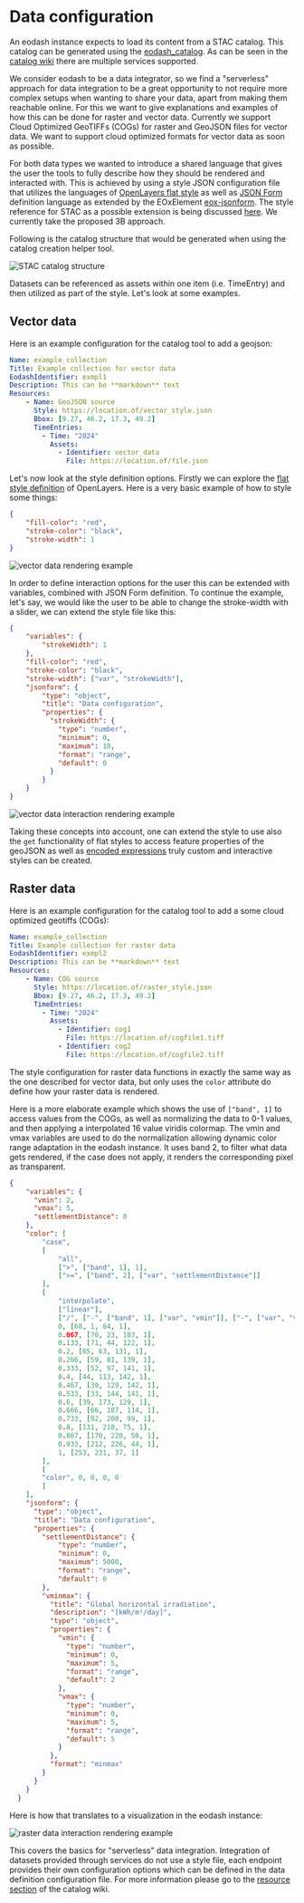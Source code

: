 # Data configuration

An eodash instance expects to load its content from a STAC catalog. This catalog can be generated using the [eodash_catalog](https://github.com/eodash/eodash_catalog). As can be seen in the [catalog wiki](https://github.com/eurodatacube/eodash-catalog/wiki/Resource) there are multiple services supported.

We consider eodash to be a data integrator, so we find a "serverless" approach for data integration to be a great opportunity to not require more complex setups when wanting to share your data, apart from making them reachable online. For this we want to give explanations and examples of how this can be done for raster and vector data.
Currently we support Cloud Optimized GeoTIFFs (COGs) for raster and GeoJSON files for vector data. We want to support cloud optimized formats for vector data as soon as possible.

For both data types we wanted to introduce a shared language that gives the user the tools to fully describe how they should be rendered and interacted with. This is achieved by using a style JSON configuration file that utilizes the languages of [OpenLayers flat style](https://openlayers.org/en/latest/apidoc/module-ol_style_flat.html) as well as [JSON Form](https://github.com/jsonform/jsonform/wiki#using-json-schema-to-describe-your-data-model) definition language as extended by the EOxElement [eox-jsonform](https://eox-a.github.io/EOxElements/?path=/docs/elements-eox-jsonform--docs).
The style reference for STAC as a possible extension is being discussed [here](https://github.com/radiantearth/stac-spec/issues/1284). We currently take the proposed 3B approach.

Following is the catalog structure that would be generated when using the catalog creation helper tool.

![STAC catalog structure](./assets/data_definition.png)

Datasets can be referenced as assets within one item (i.e. TimeEntry) and then utilized as part of the style. Let's look at some examples.

## Vector data

Here is an example configuration for the catalog tool to add a geojson:

```yaml
Name: example_collection
Title: Example collection for vector data
EodashIdentifier: exmpl1
Description: This can be **markdown** text
Resources:
    - Name: GeoJSON source
      Style: https://location.of/vector_style.json
      Bbox: [9.27, 46.2, 17.3, 49.2]
      TimeEntries:
        - Time: "2024"
          Assets:
            - Identifier: vector_data
              File: https://location.of/file.json

```

Let's now look at the style definition options. Firstly we can explore the [flat style definition](https://openlayers.org/en/latest/apidoc/module-ol_style_flat.html) of OpenLayers. Here is a very basic example of how to style some things:
```json
{
    "fill-color": "red",
    "stroke-color": "black",
    "stroke-width": 1
}
```

![vector data rendering example](./assets/vector_styled_1.png)


In order to define interaction options for the user this can be extended with variables, combined with JSON Form definition. To continue the example, let's say, we would like the user to be able to change the stroke-width with a slider, we can extend the style file like this:
```json
{
    "variables": {
        "strokeWidth": 1
    },
    "fill-color": "red",
    "stroke-color": "black",
    "stroke-width": ["var", "strokeWidth"],
    "jsonform": {
        "type": "object",
        "title": "Data configuration",
        "properties": {
          "strokeWidth": {
            "type": "number",
            "minimum": 0,
            "maximum": 10,
            "format": "range",
            "default": 0
          }
        }
    }
}
```
![vector data interaction rendering example](./assets/style_interaction_example.gif)

Taking these concepts into account, one can extend the style to use also the `get` functionality of flat styles to access feature properties of the geoJSON as well as [encoded expressions](https://openlayers.org/en/latest/apidoc/module-ol_expr_expression.html#~EncodedExpression) truly custom and interactive styles can be created.

## Raster data

Here is an example configuration for the catalog tool to add a some cloud optimized geotiffs (COGs):

```yaml
Name: example_collection
Title: Example collection for raster data
EodashIdentifier: exmpl2
Description: This can be **markdown** text
Resources:
    - Name: COG source
      Style: https://location.of/raster_style.json
      Bbox: [9.27, 46.2, 17.3, 49.2]
      TimeEntries:
        - Time: "2024"
          Assets:
            - Identifier: cog1
              File: https://location.of/cogfile1.tiff
            - Identifier: cog2
              File: https://location.of/cogfile2.tiff

```

The style configuration for raster data functions in exactly the same way as the one described for vector data, but only uses the `color` attribute do define how your raster data is rendered.

Here is a more elaborate example which shows the use of `["band", 1]` to access values from the COGs, as well as normalizing the data to 0-1 values, and then applying a interpolated 16 value viridis colormap. The vmin and vmax variables are used to do the normalization allowing dynamic color range adaptation in the eodash instance. It uses band 2, to filter what data gets rendered, if the case does not apply, it renders the corresponding pixel as transparent.

```json
{
    "variables": {
      "vmin": 2,
      "vmax": 5,
      "settlementDistance": 0
    },
    "color": [
        "case",
        [
            "all",
            [">", ["band", 1], 1],
            [">=", ["band", 2], ["var", "settlementDistance"]]
        ],
        [
            "interpolate",
            ["linear"],
            ["/", ["-", ["band", 1], ["var", "vmin"]], ["-", ["var", "vmax"], ["var", "vmin"]]],
            0, [68, 1, 84, 1],
            0.067, [70, 23, 103, 1],
            0.133, [71, 44, 122, 1],
            0.2, [65, 63, 131, 1],
            0.266, [59, 81, 139, 1],
            0.333, [52, 97, 141, 1],
            0.4, [44, 113, 142, 1],
            0.467, [39, 129, 142, 1],
            0.533, [33, 144, 141, 1],
            0.6, [39, 173, 129, 1],
            0.666, [66, 187, 114, 1],
            0.733, [92, 200, 99, 1],
            0.8, [131, 210, 75, 1],
            0.867, [170, 220, 50, 1],
            0.933, [212, 226, 44, 1],
            1, [253, 231, 37, 1]
        ],
        [
        "color", 0, 0, 0, 0
        ]
    ],
    "jsonform": {
      "type": "object",
      "title": "Data configuration",
      "properties": {
        "settlementDistance": {
            "type": "number",
            "minimum": 0,
            "maximum": 5000,
            "format": "range",
            "default": 0
        },
        "vminmax": {
          "title": "Global horizontal irradiation",
          "description": "[kWh/m²/day]",
          "type": "object",
          "properties": {
            "vmin": {
              "type": "number",
              "minimum": 0,
              "maximum": 5,
              "format": "range",
              "default": 2
            },
            "vmax": {
              "type": "number",
              "minimum": 0,
              "maximum": 5,
              "format": "range",
              "default": 5
            }
          },
          "format": "minmax"
        }
      }
    }
  }
```
Here is how that translates to a visualization in the eodash instance:

![raster data interaction rendering example](./assets/raster_interaction_example.gif)

This covers the basics for "serverless" data integration. Integration of datasets provided through services do not use a style file, each endpoint provides their own configuration options which can be defined in the data definition configuration file. For more information please go to the [resource section](https://github.com/eurodatacube/eodash-catalog/wiki/Resource) of the catalog wiki.